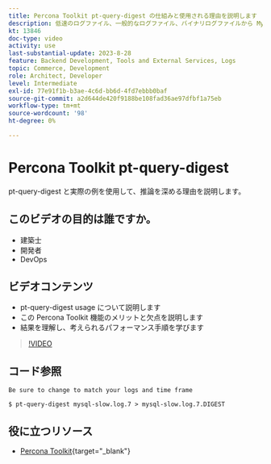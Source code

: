 ```yaml
---
title: Percona Toolkit pt-query-digest の仕組みと使用される理由を説明します
description: 低速のログファイル、一般的なログファイル、バイナリログファイルから MySQL クエリを分析します。 また、「SHOW PROCESSLIST」からのクエリと、tcpdump からの MySQL プロトコルデータも分析できます。
kt: 13846
doc-type: video
activity: use
last-substantial-update: 2023-8-28
feature: Backend Development, Tools and External Services, Logs
topic: Commerce, Development
role: Architect, Developer
level: Intermediate
exl-id: 77e91f1b-b3ae-4c6d-bb6d-4fd7ebbb0baf
source-git-commit: a2d644de420f9188be108fad36ae97dfbf1a75eb
workflow-type: tm+mt
source-wordcount: '98'
ht-degree: 0%

---
```


# Percona Toolkit pt-query-digest

pt-query-digest と実際の例を使用して、推論を深める理由を説明します。

## このビデオの目的は誰ですか。

- 建築士
- 開発者
- DevOps

## ビデオコンテンツ

- pt-query-digest usage について説明します
- この Percona Toolkit 機能のメリットと欠点を説明します
- 結果を理解し、考えられるパフォーマンス手順を学びます

>[!VIDEO](https://video.tv.adobe.com/v/3423480?learn=on)

## コード参照

```MYSQL
Be sure to change to match your logs and time frame

$ pt-query-digest mysql-slow.log.7 > mysql-slow.log.7.DIGEST
```

## 役に立つリソース

- [Percona Toolkit](https://docs.percona.com/percona-toolkit/pt-query-digest.html){target="_blank"}
